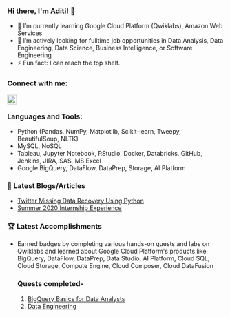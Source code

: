 ### Hi there, I'm Aditi! 👋

- 🌱 I’m currently learning Google Cloud Platform (Qwiklabs), Amazon Web Services 
- 🤔 I’m actively looking for fulltime job opportunities in Data Analysis, Data Engineering, Data Science, Business Intelligence, or Software Engineering
- ⚡ Fun fact: I can reach the top shelf.


### Connect with me:
[<img align="left" alt="aditideokar | LinkedIn" width="22px" src="https://cdn.jsdelivr.net/npm/simple-icons@v3/icons/linkedin.svg" />][linkedin]

<br />

### Languages and Tools:
- Python (Pandas, NumPy, Matplotlib, Scikit-learn, Tweepy, BeautifulSoup, NLTK)
- MySQL, NoSQL
- Tableau, Jupyter Notebook, RStudio, Docker, Databricks, GitHub, Jenkins, JIRA, SAS, MS Excel
- Google BigQuery, DataFlow, DataPrep, Storage, AI Platform


### 📕 Latest Blogs/Articles

<!-- BLOG-POST-LIST:START -->
- [Twitter Missing Data Recovery Using Python](https://medium.com/analytics-vidhya/twitter-missing-data-recovery-using-python-7c193cfecb18)
- [Summer 2020 Internship Experience](https://www.linkedin.com/pulse/summer-2020-internship-experience-aditi-deokar/)

<!-- BLOG-POST-LIST:END -->

### 🏆 Latest Accomplishments

<!-- BLOG-POST-LIST:START -->
- Earned badges by completing various hands-on quests and labs on Qwiklabs and learned about Google Cloud Platform's products like BigQuery, DataFlow, DataPrep, Data Studio, AI Platform, Cloud SQL, Cloud Storage, Compute Engine, Cloud Composer, Cloud DataFusion

    ### Quests completed-
    1. [BigQuery Basics for Data Analysts](https://google.qwiklabs.com/public_profiles/b13044d8-cee2-4e63-a7e6-c77018cccdfd)
    2. [Data Engineering](https://google.qwiklabs.com/public_profiles/b13044d8-cee2-4e63-a7e6-c77018cccdfd)
    <!-- BLOG-POST-LIST:END -->


[linkedin]: https://www.linkedin.com/in/aditi-deokar/
